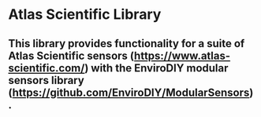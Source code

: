 # Atlas Scientific Library
## This library provides functionality for a suite of Atlas Scientific sensors (https://www.atlas-scientific.com/) with the EnviroDIY modular sensors library (https://github.com/EnviroDIY/ModularSensors).
